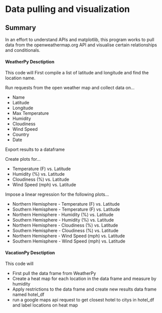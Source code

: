 # Data pulling and visualization

## Summary
In an effort to understand APIs and matplotlib, this program works to pull data from the openweathermap.org API and visualise certain relationships and conditionals.

#### WeatherPy Desctiption

This code will 
 First compile a list of latitude and longitude and find the location name.
 
 Run requests from the open weather map and collect data on...
   
   * Name
   * Latitude
   * Longitude
   * Max Temperature
   * Humidity
   * Cloudiness
   * Wind Speed
   * Country
   * Date
 
 Export results to a dataframe 
 
 Create plots for...
   
   * Temperature (F) vs. Latitude
   * Humidity (%) vs. Latitude
   * Cloudiness (%) vs. Latitude
   * Wind Speed (mph) vs. Latitude
 
 Impose a linear regression for the following plots...
   
   * Northern Hemisphere - Temperature (F) vs. Latitude
   * Southern Hemisphere - Temperature (F) vs. Latitude
   * Northern Hemisphere - Humidity (%) vs. Latitude
   * Southern Hemisphere - Humidity (%) vs. Latitude
   * Northern Hemisphere - Cloudiness (%) vs. Latitude
   * Southern Hemisphere - Cloudiness (%) vs. Latitude
   * Northern Hemisphere - Wind Speed (mph) vs. Latitude
   * Southern Hemisphere - Wind Speed (mph) vs. Latitude
   
  #### VacationPy Desctiption
  
  This code will
  
   * First pull the data frame from WeatherPy
   * Create a heat map for each location in the data frame and measure by humidity
   * Apply restrictions to the data frame and create new results data frame named hotel_df 
   * run a google maps api request to get closest hotel to citys in hotel_df and label locations on heat map
